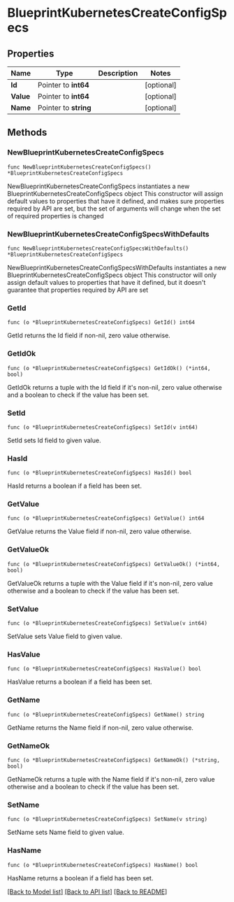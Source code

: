 # BlueprintKubernetesCreateConfigSpecs

## Properties

Name | Type | Description | Notes
------------ | ------------- | ------------- | -------------
**Id** | Pointer to **int64** |  | [optional] 
**Value** | Pointer to **int64** |  | [optional] 
**Name** | Pointer to **string** |  | [optional] 

## Methods

### NewBlueprintKubernetesCreateConfigSpecs

`func NewBlueprintKubernetesCreateConfigSpecs() *BlueprintKubernetesCreateConfigSpecs`

NewBlueprintKubernetesCreateConfigSpecs instantiates a new BlueprintKubernetesCreateConfigSpecs object
This constructor will assign default values to properties that have it defined,
and makes sure properties required by API are set, but the set of arguments
will change when the set of required properties is changed

### NewBlueprintKubernetesCreateConfigSpecsWithDefaults

`func NewBlueprintKubernetesCreateConfigSpecsWithDefaults() *BlueprintKubernetesCreateConfigSpecs`

NewBlueprintKubernetesCreateConfigSpecsWithDefaults instantiates a new BlueprintKubernetesCreateConfigSpecs object
This constructor will only assign default values to properties that have it defined,
but it doesn't guarantee that properties required by API are set

### GetId

`func (o *BlueprintKubernetesCreateConfigSpecs) GetId() int64`

GetId returns the Id field if non-nil, zero value otherwise.

### GetIdOk

`func (o *BlueprintKubernetesCreateConfigSpecs) GetIdOk() (*int64, bool)`

GetIdOk returns a tuple with the Id field if it's non-nil, zero value otherwise
and a boolean to check if the value has been set.

### SetId

`func (o *BlueprintKubernetesCreateConfigSpecs) SetId(v int64)`

SetId sets Id field to given value.

### HasId

`func (o *BlueprintKubernetesCreateConfigSpecs) HasId() bool`

HasId returns a boolean if a field has been set.

### GetValue

`func (o *BlueprintKubernetesCreateConfigSpecs) GetValue() int64`

GetValue returns the Value field if non-nil, zero value otherwise.

### GetValueOk

`func (o *BlueprintKubernetesCreateConfigSpecs) GetValueOk() (*int64, bool)`

GetValueOk returns a tuple with the Value field if it's non-nil, zero value otherwise
and a boolean to check if the value has been set.

### SetValue

`func (o *BlueprintKubernetesCreateConfigSpecs) SetValue(v int64)`

SetValue sets Value field to given value.

### HasValue

`func (o *BlueprintKubernetesCreateConfigSpecs) HasValue() bool`

HasValue returns a boolean if a field has been set.

### GetName

`func (o *BlueprintKubernetesCreateConfigSpecs) GetName() string`

GetName returns the Name field if non-nil, zero value otherwise.

### GetNameOk

`func (o *BlueprintKubernetesCreateConfigSpecs) GetNameOk() (*string, bool)`

GetNameOk returns a tuple with the Name field if it's non-nil, zero value otherwise
and a boolean to check if the value has been set.

### SetName

`func (o *BlueprintKubernetesCreateConfigSpecs) SetName(v string)`

SetName sets Name field to given value.

### HasName

`func (o *BlueprintKubernetesCreateConfigSpecs) HasName() bool`

HasName returns a boolean if a field has been set.


[[Back to Model list]](../README.md#documentation-for-models) [[Back to API list]](../README.md#documentation-for-api-endpoints) [[Back to README]](../README.md)


